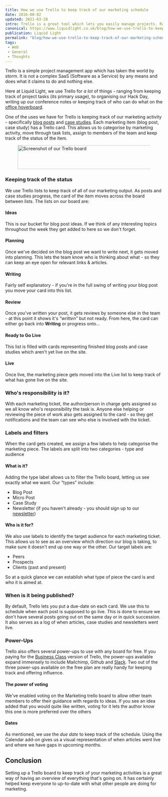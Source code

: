 ```yaml
---
title: How we use Trello to keep track of our marketing schedule
date: 2016-08-02
updated: 2021-03-28
intro: Trello is a great tool which lets you easily manage projects. Ranging from websites to weddings, Trello helps you create tag and move cards. At Liquid Light, we use Trello to keep track of our marketing output - this blog explains how.
canonical: https://www.liquidlight.co.uk/blog/how-we-use-trello-to-keep-track-of-our-marketing-schedule/
publication: Liquid Light
permalink: "blog/how-we-use-trello-to-keep-track-of-our-marketing-schedule/"
tags:
 - Web
 - General
 - Thoughts
---
```


Trello is a simple project management app which has taken the world by storm. It is not a complex SaaS (Software as a Service) by any means and does what it claims to do and nothing else.

Here at Liquid Light, we use Trello for _a lot_ of things - ranging from keeping track of project tasks (its primary usage), to organising our Hack Day, writing up our conference notes or keeping track of who can do what on the [office hoverboard](https://www.instagram.com/p/BH43eeujsYD/).

One of the uses we have for Trello is keeping track of our marketing activity - specifically [blog posts](https://www.liquidlight.co.uk/blog/) and [case studies](https://www.liquidlight.co.uk/case-studies/). Each marketing item (blog post, case study) has a Trello card. This allows us to categorise by marketing activity, move through task lists, assign to members of the team and keep track of the status of the item.

<figure class="csc-textpic-image">
	<img loading="lazy" class="image-embed-item" src="/assets/img/content/how-we-use-trello-to-keep-track-of-our-marketing-schedule/csm__Liquid_Light__How_we_use_trello_to_keep_track_of_our_marketing_schedule_-_1_82ac882d96.png" width="1200" height="76" alt="Screenshot of our Trello board">
</figure>

### Keeping track of the status

We use Trello lists to keep track of all of our marketing output. As posts and case studies progress, the card of the item   moves across the board between lists. The lists on our board are:

#### Ideas

This is our bucket for blog post ideas. If we think of any interesting topics throughout the week they get added to here so we don't forget.

#### Planning

Once we've decided on the blog post we want to write next, it gets moved into planning. This lets the team know who is thinking about what - so they can keep an eye open for relevant links & articles.

#### Writing

Fairly self explanatory - if you're in the full swing of writing your blog post you move your card into this list.

#### Review

Once you've written your post, it gets reviews by someone else in the team - at this point it shows it's _"written"_ but not ready. From here, the card can either go back into **Writing** or progress onto...

#### Ready to Go Live

This list is filled with cards representing finished blog posts and case studies which aren't yet live on the site.

#### Live

Once live, the marketing piece gets moved into the Live list to keep track of what has gone live on the site.

### Who's responsibility is it?

With each marketing ticket, the author/person in charge gets assigned so we all know who's responsibility the task is. Anyone else helping or reviewing the piece of work also gets assigned to the card - so they get notifications and the team can see who else is involved with the ticket.

### Labels and filters

When the card gets created, we assign a few labels to help categorise the marketing piece. The labels are split into two categories - type and audience

#### What is it?

Adding the type label allows us to filter the Trello board, letting us see exactly what we want. Our "types" include:

- Blog Post
- Micro Post
- Case Study
- Newsletter (if you haven't already - you should sign up to our [newsletter](https://www.liquidlight.co.uk/newsletter/))

#### Who is it for?

We also use labels to identify the target audience for each marketing ticket. This allows us to see as an overview which direction our blog is taking, to make sure it doesn't end up
one way or the other. Our target labels are:

- Peers
- Prospects
- Clients (past and present)

So at a quick glance we can establish what type of piece the card is and who it is aimed at.

### When is it being published?

By default, Trello lets you put a due-date on each card. We use this to schedule when each post is supposed to go live. This is done to ensure we don't have several posts going out on the same day or in quick succession. It also serves as a log of when articles, case studies and newsletters went live.

### Power-Ups

Trello also offers several power-ups to use with any board for free. If you paying for the [Business Class](https://trello.com/pricing) version of Trello, the power-ups available expand immensely to include Mailchimp, Github and [Slack](https://www.liquidlight.co.uk/blog/article/using-slack-to-improve-team-communication/). Two out of the three power-ups available on the free plan are really handy for keeping track and offering influence.

#### The power of voting

We've enabled voting on the Marketing trello board to allow other team members to offer their guidance with regards to ideas. If you see an idea added that you would quite like written, voting for it lets the author know this one is more preferred over the others

#### Dates

As mentioned, we use the _due date_ to keep track of the schedule. Using the Calendar add-on gives us a visual representation of when articles went live and where we have gaps in upcoming months.

## Conclusion

Setting up a Trello board to keep track of your marketing activities is a great way of having an overview of everything that's going on. It has certainly helped keep everyone to up-to-date with what other people are doing for marketing.
